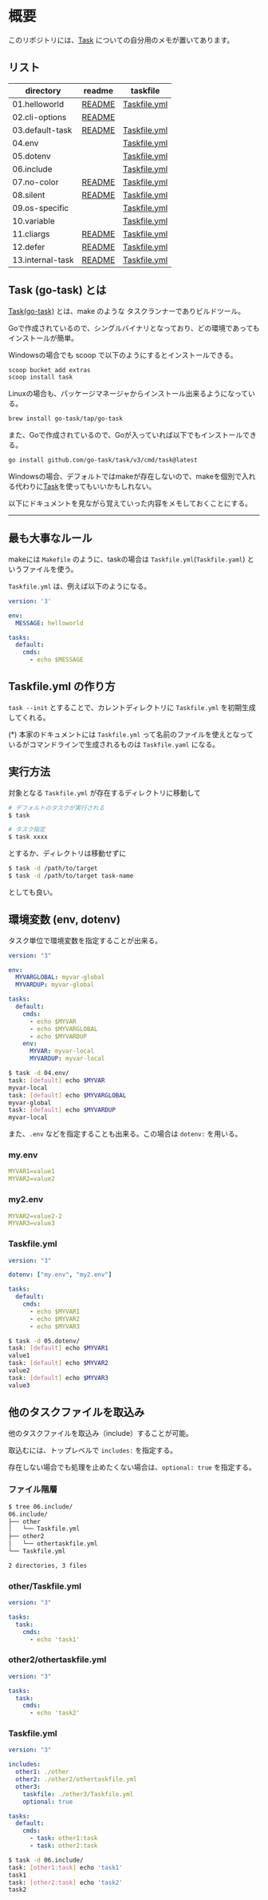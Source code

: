 # 概要

このリポジトリには、[Task](https://github.com/go-task/task) についての自分用のメモが置いてあります。

## リスト

|directory|readme|taskfile|
|----|----|----|
|01.helloworld|[README](01.helloworld/README.md)|[Taskfile.yml](01.helloworld/Taskfile.yml)|
|02.cli-options|[README](02.cli-options/README.md)||
|03.default-task|[README](03.default-task/README.md)|[Taskfile.yml](03.default-task/Taskfile.yml)|
|04.env||[Taskfile.yml](04.env/Taskfile.yml)|
|05.dotenv||[Taskfile.yml](05.dotenv/Taskfile.yml)|
|06.include||[Taskfile.yml](06.include/Taskfile.yml)|
|07.no-color|[README](07.no-color/README.md)|[Taskfile.yml](07.no-color/Taskfile.yml)|
|08.silent|[README](08.silent/README.md)|[Taskfile.yml](08.silent/Taskfile.yml)|
|09.os-specific||[Taskfile.yml](09.os-specific/Taskfile.yml)|
|10.variable||[Taskfile.yml](10.variable/Taskfile.yml)|
|11.cliargs|[README](11.cliargs/README.md)|[Taskfile.yml](11.cliargs/Taskfile.yml)|
|12.defer|[README](12.defer/README.md)|[Taskfile.yml](12.defer/Taskfile.yml)|
|13.internal-task|[README](13.internal-task/README.md)|[Taskfile.yml](13.internal-task/Taskfile.yml)|


## Task (go-task) とは

[Task(go-task)](https://github.com/go-task/task) とは、make のような タスクランナーでありビルドツール。

Goで作成されているので、シングルバイナリとなっており、どの環境であってもインストールが簡単。

Windowsの場合でも scoop で以下のようにするとインストールできる。

```sh
scoop bucket add extras
scoop install task
```

Linuxの場合も、パッケージマネージャからインストール出来るようになっている。

```sh
brew install go-task/tap/go-task
```

また、Goで作成されているので、Goが入っていれば以下でもインストールできる。

```sh
go install github.com/go-task/task/v3/cmd/task@latest
```

Windowsの場合、デフォルトではmakeが存在しないので、makeを個別で入れる代わりに[Task](https://github.com/go-task/task)を使ってもいいかもしれない。

以下にドキュメントを見ながら覚えていった内容をメモしておくことにする。

---

## 最も大事なルール

makeには ```Makefile``` のように、taskの場合は ```Taskfile.yml```(```Taskfile.yaml```) というファイルを使う。

```Taskfile.yml``` は、例えば以下のようになる。

```yaml
version: '3'

env:
  MESSAGE: helloworld

tasks:
  default:
    cmds:
      - echo $MESSAGE
```

## Taskfile.yml の作り方

```task --init``` とすることで、カレントディレクトリに ```Taskfile.yml``` を初期生成してくれる。

(*) 本家のドキュメントには ```Taskfile.yml``` って名前のファイルを使えとなっているがコマンドラインで生成されるものは ```Taskfile.yaml``` になる。

## 実行方法

対象となる ```Taskfile.yml``` が存在するディレクトリに移動して

```sh
# デフォルトのタスクが実行される
$ task

# タスク指定
$ task xxxx
```

とするか、ディレクトリは移動せずに

```sh
$ task -d /path/to/target
$ task -d /path/to/target task-name
```

としても良い。

## 環境変数 (env, dotenv)

タスク単位で環境変数を指定することが出来る。

```yaml
version: "3"

env:
  MYVARGLOBAL: myvar-global
  MYVARDUP: myvar-global

tasks:
  default:
    cmds:
      - echo $MYVAR
      - echo $MYVARGLOBAL
      - echo $MYVARDUP
    env:
      MYVAR: myvar-local
      MYVARDUP: myvar-local

```

```sh
$ task -d 04.env/
task: [default] echo $MYVAR
myvar-local
task: [default] echo $MYVARGLOBAL
myvar-global
task: [default] echo $MYVARDUP
myvar-local
```

また、```.env``` などを指定することも出来る。この場合は ```dotenv:``` を用いる。

### my.env

```yaml
MYVAR1=value1
MYVAR2=value2
```

### my2.env

```yaml
MYVAR2=value2-2
MYVAR3=value3
```

### Taskfile.yml

```yaml
version: "3"

dotenv: ["my.env", "my2.env"]

tasks:
  default:
    cmds:
      - echo $MYVAR1
      - echo $MYVAR2
      - echo $MYVAR3

```

```sh
$ task -d 05.dotenv/
task: [default] echo $MYVAR1
value1
task: [default] echo $MYVAR2
value2
task: [default] echo $MYVAR3
value3
```

## 他のタスクファイルを取込み

他のタスクファイルを取込み（include）することが可能。

取込むには、トップレベルで ```includes:``` を指定する。

存在しない場合でも処理を止めたくない場合は、```optional: true``` を指定する。

### ファイル階層

```sh
$ tree 06.include/
06.include/
├── other
│   └── Taskfile.yml
├── other2
│   └── othertaskfile.yml
└── Taskfile.yml

2 directories, 3 files
```


### other/Taskfile.yml

```yaml
version: "3"

tasks:
  task:
    cmds:
      - echo 'task1'

```

### other2/othertaskfile.yml

```yaml
version: "3"

tasks:
  task:
    cmds:
      - echo 'task2'

```

### Taskfile.yml

```yaml
version: "3"

includes:
  other1: ./other
  other2: ./other2/othertaskfile.yml
  other3:
    taskfile: ./other3/Taskfile.yml
    optional: true

tasks:
  default:
    cmds:
      - task: other1:task
      - task: other2:task

```

```sh
$ task -d 06.include/
task: [other1:task] echo 'task1'
task1
task: [other2:task] echo 'task2'
task2
```
